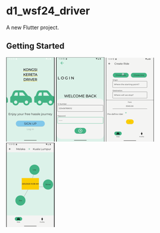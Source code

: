 # d1_wsf24_driver

A new Flutter project.

## Getting Started

![launch](readme_image/launch.png)
![login](readme_image/login.png)
![add](readme_image/add.png)
![detail](readme_image/detail.png)
